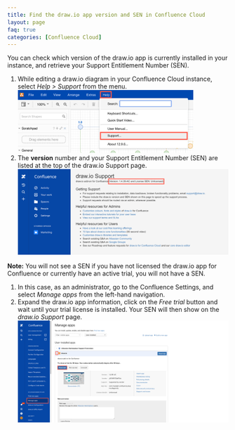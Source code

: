 ```yaml
---
title: Find the draw.io app version and SEN in Confluence Cloud
layout: page
faq: true
categories: [Confluence Cloud]
---
```


You can check which version of the draw.io app is currently installed in your instance, and retrieve your Support Entitlement Number (SEN).

1. While editing a draw.io diagram in your Confluence Cloud instance, select _Help > Support_ from the menu.
<br /><img src="/assets/img/blog/drawio-help-support-confluence.png" width="400" alt="From withint the draw.io diagram editor, click on Help > Support">
2. The **version** number and your Support Entitlement Number (SEN) are listed at the top of the draw.io Support page.
<br /><img src="/assets/img/blog/drawio-support-confluence-cloud.png" width="600" alt="draw.io app settings in Jira Cloud">

**Note:** You will not see a SEN if you have not licensed the draw.io app for Confluence or currently have an active trial, you will not have a SEN.

1. In this case, as an administrator, go to the Confluence Settings, and select _Manage apps_ from the left-hand navigation.
2. Expand the draw.io app information, click on the _Free trial_ button and wait until your trial license is installed. Your SEN will then show on the _draw.io Support_ page.
<br /><img src="/assets/img/blog/drawio-confluence-cloud-free-trial.png" alt="Manage the draw.io app in the Confluence Cloud Settings as an administrator" width="600">
